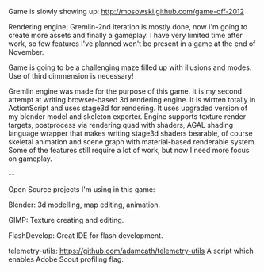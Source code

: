 Game is slowly showing up:
http://mosowski.github.com/game-off-2012

Rendering engine: Gremlin-2nd iteration is mostly done, now I'm going to create more assets and finally a gameplay.
I have very limited time after work, so few features I've planned won't be present in a game at the end of November.


Game is going to be a challenging maze filled up with illusions and modes. Use of third dimmension is necessary!


Gremlin engine was made for the purpose of this game. It is my second attempt at writing browser-based 3d rendering engine. It is wirtten totally in ActionScript and uses stage3d for rendering.
It uses upgraded version of my blender model and skeleton exporter. Engine supports texture render targets, postprocess via 
rendering quad with shaders, AGAL shading language wrapper that makes writing stage3d shaders bearable, of course skeletal animation
and scene graph with material-based renderable system. Some of the features still require a lot of work, but now I need more focus on 
gameplay.

--

Open Source projects I'm using in this game:

Blender:
3d modelling, map editing, animation. 


GIMP:
Texture creating and editing.


FlashDevelop:
Great IDE for flash development.


telemetry-utils: https://github.com/adamcath/telemetry-utils
A script which enables Adobe Scout profiling flag.

